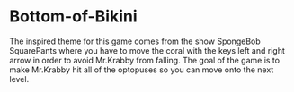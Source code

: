 # Bottom-of-Bikini
The inspired theme for this game comes from the show SpongeBob SquarePants where you have to move the coral with the keys left and right arrow in order to avoid Mr.Krabby from falling. The goal of the game is to make Mr.Krabby hit all of the optopuses so you can move onto the next level. 

